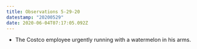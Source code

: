 ```yaml
---
title: Observations 5-29-20
datestamp: "20200529"
date: 2020-06-04T07:17:05.092Z
---
```

- The Costco employee urgently running with a watermelon in his arms.